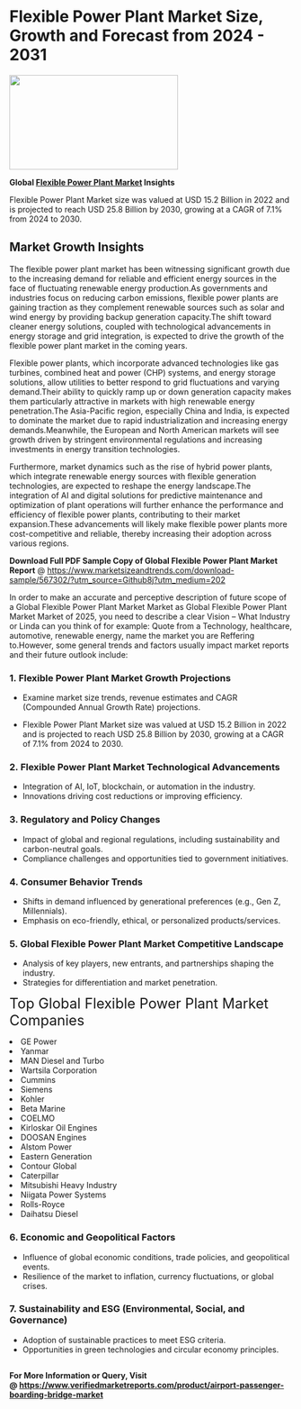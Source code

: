 <H1>Flexible Power Plant Market Size, Growth and Forecast from 2024 - 2031</H1><img class="aligncenter size-medium wp-image-584254" src="https://thirdeyenews.in/wp-content/uploads/2024/09/Global-Market-Research-300x168.jpeg" alt="" width="300" height="168" /><p><strong>Global&nbsp;<a href="https://www.marketsizeandtrends.com/download-sample/567302/?utm_source=Github8j?utm_medium=202">Flexible Power Plant Market</a> Insights</strong></p><p>Flexible Power Plant Market size was valued at USD 15.2 Billion in 2022 and is projected to reach USD 25.8 Billion by 2030, growing at a CAGR of 7.1% from 2024 to 2030.</p><p><h2>Market Growth Insights</h2> <p>The flexible power plant market has been witnessing significant growth due to the increasing demand for reliable and efficient energy sources in the face of fluctuating renewable energy production.As governments and industries focus on reducing carbon emissions, flexible power plants are gaining traction as they complement renewable sources such as solar and wind energy by providing backup generation capacity.The shift toward cleaner energy solutions, coupled with technological advancements in energy storage and grid integration, is expected to drive the growth of the flexible power plant market in the coming years.</p> <p>Flexible power plants, which incorporate advanced technologies like gas turbines, combined heat and power (CHP) systems, and energy storage solutions, allow utilities to better respond to grid fluctuations and varying demand.Their ability to quickly ramp up or down generation capacity makes them particularly attractive in markets with high renewable energy penetration.The Asia-Pacific region, especially China and India, is expected to dominate the market due to rapid industrialization and increasing energy demands.Meanwhile, the European and North American markets will see growth driven by stringent environmental regulations and increasing investments in energy transition technologies.</p> <p>Furthermore, market dynamics such as the rise of hybrid power plants, which integrate renewable energy sources with flexible generation technologies, are expected to reshape the energy landscape.The integration of AI and digital solutions for predictive maintenance and optimization of plant operations will further enhance the performance and efficiency of flexible power plants, contributing to their market expansion.These advancements will likely make flexible power plants more cost-competitive and reliable, thereby increasing their adoption across various regions.</p> <p><span class=""><strong>Download Full PDF Sample Copy of Global Flexible Power Plant Market Report</strong> @ <a href="https://www.marketsizeandtrends.com/download-sample/567302/?utm_source=Github8j?utm_medium=202" target="_blank">https://www.marketsizeandtrends.com/download-sample/567302/?utm_source=Github8j?utm_medium=202</a></span></p><p>In order to make an accurate and perceptive description of future scope of a Global&nbsp;Flexible Power Plant Market Market as Global&nbsp;Flexible Power Plant Market Market of 2025, you need to describe a clear Vision &ndash; What Industry or Linda can you think of for example: Quote from a Technology, healthcare, automotive, renewable energy, name the market you are Reffering to.However, some general trends and factors usually impact market reports and their future outlook include:</p><h3>1.&nbsp;<strong>Flexible Power Plant Market Growth Projections</strong></h3><ul><li>Examine market size trends, revenue estimates and CAGR (Compounded Annual Growth Rate) projections.</li><li><p>Flexible Power Plant Market size was valued at USD 15.2 Billion in 2022 and is projected to reach USD 25.8 Billion by 2030, growing at a CAGR of 7.1% from 2024 to 2030.</p></li></ul><h3>2.&nbsp;<strong>Flexible Power Plant Market Technological Advancements</strong></h3><ul><li>Integration of AI, IoT, blockchain, or automation in the industry.</li><li>Innovations driving cost reductions or improving efficiency.</li></ul><h3>3.&nbsp;<strong>Regulatory and Policy Changes</strong></h3><ul><li>Impact of global and regional regulations, including sustainability and carbon-neutral goals.</li><li>Compliance challenges and opportunities tied to government initiatives.</li></ul><h3>4.&nbsp;<strong>Consumer Behavior Trends</strong></h3><ul><li>Shifts in demand influenced by generational preferences (e.g., Gen Z, Millennials).</li><li>Emphasis on eco-friendly, ethical, or personalized products/services.</li></ul><h3>5.&nbsp;<strong>Global Flexible Power Plant Market Competitive Landscape</strong></h3><ul><li>Analysis of key players, new entrants, and partnerships shaping the industry.</li><li>Strategies for differentiation and market penetration.</li></ul><p data-pm-slice="1 1 []"><span style="color: inherit; font-family: inherit; font-size: 25px;">Top Global Flexible Power Plant Market Companies</span></p><div class="" data-test-id=""><p><li>GE Power</li><li> Yanmar</li><li> MAN Diesel and Turbo</li><li> Wartsila Corporation</li><li> Cummins</li><li> Siemens</li><li> Kohler</li><li> Beta Marine</li><li> COELMO</li><li> Kirloskar Oil Engines</li><li> DOOSAN Engines</li><li> Alstom Power</li><li> Eastern Generation</li><li> Contour Global</li><li> Caterpillar</li><li> Mitsubishi Heavy Industry</li><li> Niigata Power Systems</li><li> Rolls-Royce</li><li> Daihatsu Diesel</li></p></div><h3>6.&nbsp;<strong>Economic and Geopolitical Factors</strong></h3><ul><li>Influence of global economic conditions, trade policies, and geopolitical events.</li><li>Resilience of the market to inflation, currency fluctuations, or global crises.</li></ul><h3>7.&nbsp;<strong>Sustainability and ESG (Environmental, Social, and Governance)</strong></h3><ul><li>Adoption of sustainable practices to meet ESG criteria.</li><li>Opportunities in green technologies and circular economy principles.</li></ul><h2><strong style="font-size: 14px;">For More Information or Query, Visit @&nbsp;</strong><a style="background-color: #ffffff; font-size: 14px;" href="https://www.marketsizeandtrends.com/report/flexible-power-plant-market/" target="_blank">https://www.verifiedmarketreports.com/product/airport-passenger-boarding-bridge-market</a></h2>